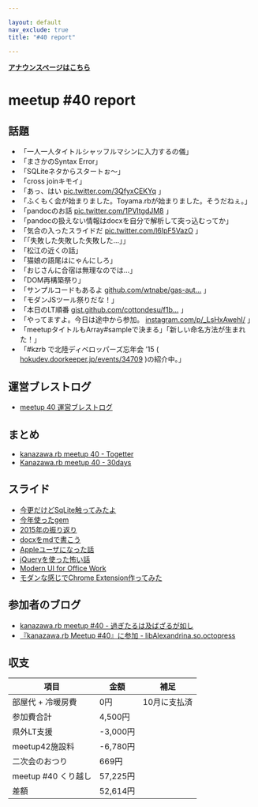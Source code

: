 ```yaml
---

layout: default
nav_exclude: true
title: "#40 report"

---
```


<p> <a href="/40/"><strong>アナウンスページはこちら</strong></a></p>

meetup #40 report
==================

話題
----

-   「一人一人タイトルシャッフルマシンに入力するの儀」
-   「まさかのSyntax Error」
-   「SQLiteネタからスタートぉ〜」
-   「cross joinキモイ」
-   「あっ、はい [pic.twitter.com/3QfyxCEKYq](https://twitter.com/wtnabe/status/675538764060450816/photo/1) 」
-   「ふくもく会が始まりました。Toyama.rbが始まりました。そうだねぇ。」
-   「pandocのお話 [pic.twitter.com/1PVltgdJM8](https://twitter.com/wtnabe/status/675541146764898304/photo/1) 」
-   「pandocの扱えない情報はdocxを自分で解析して突っ込むってか」
-   「気合の入ったスライドだ [pic.twitter.com/l6IpF5VazO](https://twitter.com/wtnabe/status/675545994528882688/photo/1) 」
-   「「失敗した失敗した失敗した…」」
-   「松江の近くの話」
-   「猫娘の語尾はにゃんにしろ」
-   「おじさんに合宿は無理なのでは…」
-   「DOM再構築祭り」
-   「サンプルコードもあるよ [github.com/wtnabe/gas-aut…](https://github.com/wtnabe/gas-auto-complete-sample) 」
-   「モダンJSツール祭りだな！」
-   「本日のLT順番 [gist.github.com/cottondesu/f1b…](https://gist.github.com/cottondesu/f1bd23fed7faf4c3be6a) 」
-   「やってますよ。今日は途中から参加。 [instagram.com/p/_LsHxAwehI/](https://www.instagram.com/p/_LsHxAwehI/) 」
-   「meetupタイトルもArray#sampleで決まる」「新しい命名方法が生まれた！」
-   「#kzrb で北陸ディベロッパーズ忘年会 ’15 ( [hokudev.doorkeeper.jp/events/34709](https://hokudev.doorkeeper.jp/events/34709) )の紹介中。」

運営ブレストログ
----------------

-   [meetup 40 運営ブレストログ](https://github.com/kanazawarb/meetup/wiki/meetup-40-%E9%81%8B%E7%94%A8%E3%83%96%E3%83%AC%E3%82%B9%E3%83%88%E3%83%AD%E3%82%B0)

まとめ
------

-   [kanazawa.rb meetup 40 - Togetter](http://togetter.com/li/912135)
-   [Kanazawa.rb meetup 40 - 30days](http://30d.jp/kzrb/30)

スライド
--------

-   [今更だけどSqLite触ってみたよ](http://www.slideshare.net/cottondesu/sqlite-56074858)
-   [今年使ったgem](http://www.slideshare.net/MakotoTakebayashi1/kanazawarb-lt-gem)
-   [2015年の振り返り](http://www.slideshare.net/MakotoTakebayashi1/kanazawarb-40-lt)
-   [docxをmdで書こう](http://www.slideshare.net/yizawa/docxmd)
-   [Appleユーザになった話](http://www.slideshare.net/hi1280/apple-56074821)
-   [jQueryを使った怖い話](https://speakerdeck.com/noboru/jquerywoshi-tutabu-ihua)
-   [Modern UI for Office Work](https://speakerdeck.com/wtnabe/modern-ui-for-office-work)
-   [モダンな感じでChrome Extension作ってみた](http://www.slideshare.net/takumimurano505/chrome-extension-56074574)

参加者のブログ
--------------

-   [kanazawa.rb meetup #40 - 過ぎたるは及ばざるが如し](http://cotton-desu.hatenablog.com/entry/2015/12/13/154923)
-   [『kanazawa.rb Meetup #40』に参加 - libAlexandrina.so.octopress](http://octopress.phalanxware.com/blog/2015/12/13/kanazawa-rb-meetup-40-ni-sanka/)

収支
----

 | 項目                   | 金額       | 補足           |
 | ---------------------- | ---------- | -------------- |
 | 部屋代 + 冷暖房費      | 0円        | 10月に支払済   |
 | 参加費合計             | 4,500円    |                |
 | 県外LT支援             | -3,000円   |                |
 | meetup42施設料         | -6,780円   |                |
 | 二次会のおつり         | 669円      |                |
 | meetup #40 くり越し    | 57,225円   |                |
 | 差額                   | 52,614円   |                |


